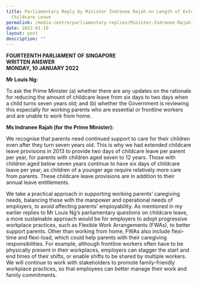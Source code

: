 ```yaml
---
title: Parliamentary Reply by Minister Indranee Rajah on Length of Extended
  Childcare Leave
permalink: /media-centre/parliamentary-replies/Minister-Indranee-Rajah-on-Length-of-Extended-Childcare-Leave
date: 2022-01-10
layout: post
description: ""
---
```

**FOURTEENTH PARLIAMENT OF SINGAPORE**  
**WRITTEN ANSWER**  
**MONDAY, 10 JANUARY 2022**

**Mr Louis Ng:** 

To ask the Prime Minister (a) whether there are any updates on the rationale for reducing the amount of childcare leave from six days to two days when a child turns seven years old; and (b) whether the Government is reviewing this especially for working parents who are essential or frontline workers and are unable to work from home.

**Ms Indranee Rajah (for the Prime Minister):**

We recognise that parents need continued support to care for their children even after they turn seven years old. This is why we had extended childcare leave provisions in 2013 to provide two days of childcare leave per parent per year, for parents with children aged seven to 12 years. Those with children aged below seven years continue to have six days of childcare leave per year, as children of a younger age require relatively more care from parents. These childcare leave provisions are in addition to their annual leave entitlements. 

We take a practical approach in supporting working parents’ caregiving needs, balancing these with the manpower and operational needs of employers, to avoid affecting parents’ employability. As mentioned in my earlier replies to Mr Louis Ng’s parliamentary questions on childcare leave, a more sustainable approach would be for employers to adopt progressive workplace practices, such as Flexible Work Arrangements (FWAs), to better support parents. Other than working from home, FWAs also include flexi-time and flexi-load, which could help parents with their caregiving responsibilities. For example, although frontline workers often have to be physically present in their workplaces, employers can stagger the start and end times of their shifts, or enable shifts to be shared by multiple workers. We will continue to work with stakeholders to promote family-friendly workplace practices, so that employees can better manage their work and family commitments.